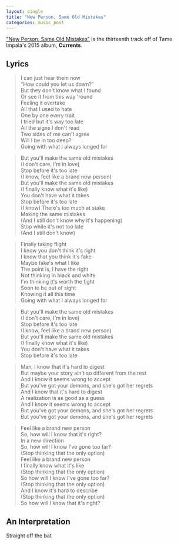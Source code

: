 ```yaml
---
layout: single
title: "New Person, Same Old Mistakes"
categories: music_post 
---
```


["New Person, Same Old Mistakes"](https://www.youtube.com/watch?v=tEXYfT_G0W0) is the thirteenth track off of Tame Impala's 2015 album, **Currents**.  

## Lyrics 
> I can just hear them now  
"How could you let us down?"  
But they don't know what I found  
Or see it from this way 'round  
Feeling it overtake  
All that I used to hate  
One by one every trait  
I tried but it's way too late  
All the signs I don't read  
Two sides of me can't agree  
Will I be in too deep?  
Going with what I always longed for  

> But you'll make the same old mistakes  
(I don't care, I'm in love)  
Stop before it's too late  
(I know, feel like a brand new person)  
But you'll make the same old mistakes  
(I finally know what it's like)  
You don't have what it takes  
Stop before it's too late  
(I know) There's too much at stake  
Making the same mistakes  
(And I still don't know why it's happening)  
Stop while it's not too late  
(And I still don't know)  

> Finally taking flight  
I know you don't think it's right  
I know that you think it's fake  
Maybe fake's what I like  
The point is, I have the right  
Not thinking in black and white  
I'm thinking it's worth the fight  
Soon to be out of sight  
Knowing it all this time  
Going with what I always longed for  

> But you'll make the same old mistakes  
(I don't care, I'm in love)  
Stop before it's too late  
(I know, feel like a brand new person)  
But you'll make the same old mistakes  
(I finally know what it's like)  
You don't have what it takes  
Stop before it's too late  

> Man, I know that it's hard to digest  
But maybe your story ain't so different from the rest  
And I know it seems wrong to accept  
But you've got your demons, and she's got her regrets  
And I know that it's hard to digest  
A realization is as good as a guess  
And I know it seems wrong to accept  
But you've got your demons, and she's got her regrets  
But you've got your demons, and she's got her regrets  

> Feel like a brand new person  
So, how will I know that it's right?  
In a new direction  
So, how will I know I've gone too far?  
(Stop thinking that the only option)  
Feel like a brand new person  
I finally know what it's like  
(Stop thinking that the only option)  
So how will I know I've gone too far?  
(Stop thinking that the only option)  
And I know it's hard to describe   
(Stop thinking that the only option)  
So how will I know that it's right? 


## An Interpretation 
Straight off the bat 


